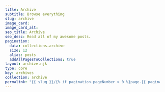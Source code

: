 ```yaml
---
title: Archive
subtitle: Browse everything
slug: archive
image_card:
image_card_alt:
seo_title: Archive
seo_desc: Read all of my awesome posts.
pagination:
  data: collections.archive
  size: 12
  alias: posts
  addAllPagesToCollections: true
layout: archive.njk
type: core
key: archives
collection: archive
permalink: "{{ slug }}/{% if pagination.pageNumber > 0 %}page-{{ pagination.pageNumber + 1 }}/{% endif %}index.html"
---
```

